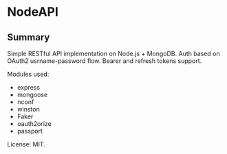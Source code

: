 #	NodeAPI

##	Summary

Simple RESTful API implementation on Node.js + MongoDB. Auth based on OAuth2 usrname-password flow. Bearer and refresh tokens support.

Modules used:
* express
* mongoose
* nconf
* winston
* Faker
* oauth2orize
* passport

License: MIT.

